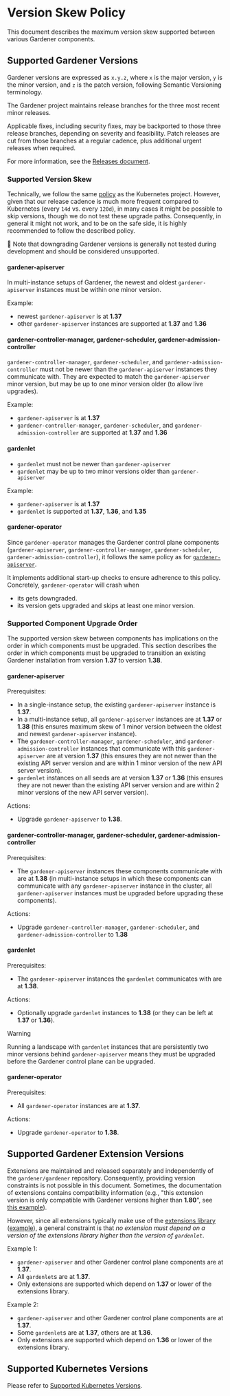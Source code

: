 # Version Skew Policy

This document describes the maximum version skew supported between various Gardener components.

## Supported Gardener Versions

Gardener versions are expressed as `x.y.z`, where `x` is the major version, `y` is the minor version, and `z` is the patch version, following Semantic Versioning terminology.

The Gardener project maintains release branches for the three most recent minor releases.

Applicable fixes, including security fixes, may be backported to those three release branches, depending on severity and feasibility.
Patch releases are cut from those branches at a regular cadence, plus additional urgent releases when required.

For more information, see the [Releases document](../development/process.md#releases).

### Supported Version Skew

Technically, we follow the same [policy](https://kubernetes.io/releases/version-skew-policy/) as the Kubernetes project.
However, given that our release cadence is much more frequent compared to Kubernetes (every `14d` vs. every `120d`), in many cases it might be possible to skip versions, though we do not test these upgrade paths.
Consequently, in general it might not work, and to be on the safe side, it is highly recommended to follow the described policy.

🚨 Note that downgrading Gardener versions is generally not tested during development and should be considered unsupported.

#### gardener-apiserver

In multi-instance setups of Gardener, the newest and oldest `gardener-apiserver` instances must be within one minor version.

Example:

- newest `gardener-apiserver` is at **1.37**
- other `gardener-apiserver` instances are supported at **1.37** and **1.36**

#### gardener-controller-manager, gardener-scheduler, gardener-admission-controller

`gardener-controller-manager`, `gardener-scheduler`, and `gardener-admission-controller` must not be newer than the `gardener-apiserver` instances they communicate with.
They are expected to match the `gardener-apiserver` minor version, but may be up to one minor version older (to allow live upgrades).

Example:

- `gardener-apiserver` is at **1.37**
- `gardener-controller-manager`, `gardener-scheduler`, and `gardener-admission-controller` are supported at **1.37** and **1.36**

#### gardenlet

- `gardenlet` must not be newer than `gardener-apiserver`
- `gardenlet` may be up to two minor versions older than `gardener-apiserver`

Example:

- `gardener-apiserver` is at **1.37**
- `gardenlet` is supported at **1.37**, **1.36**, and **1.35**

#### gardener-operator

Since `gardener-operator` manages the Gardener control plane components (`gardener-apiserver`, `gardener-controller-manager`, `gardener-scheduler`, `gardener-admission-controller`), it follows the same policy as for [`gardener-apiserver`](#gardener-apiserver).

It implements additional start-up checks to ensure adherence to this policy.
Concretely, `gardener-operator` will crash when

- its gets downgraded.
- its version gets upgraded and skips at least one minor version.

### Supported Component Upgrade Order

The supported version skew between components has implications on the order in which components must be upgraded.
This section describes the order in which components must be upgraded to transition an existing Gardener installation from version **1.37** to version **1.38**.

#### gardener-apiserver

Prerequisites:

- In a single-instance setup, the existing `gardener-apiserver` instance is **1.37**.
- In a multi-instance setup, all `gardener-apiserver` instances are at **1.37** or **1.38** (this ensures maximum skew of 1 minor version between the oldest and newest `gardener-apiserver` instance).
- The `gardener-controller-manager`, `gardener-scheduler`, and `gardener-admission-controller` instances that communicate with this `gardener-apiserver` are at version **1.37** (this ensures they are not newer than the existing API server version and are within 1 minor version of the new API server version).
- `gardenlet` instances on all seeds are at version **1.37** or **1.36** (this ensures they are not newer than the existing API server version and are within 2 minor versions of the new API server version).

Actions:

- Upgrade `gardener-apiserver` to **1.38**.

#### gardener-controller-manager, gardener-scheduler, gardener-admission-controller

Prerequisites:

- The `gardener-apiserver` instances these components communicate with are at **1.38** (in multi-instance setups in which these components can communicate with any `gardener-apiserver` instance in the cluster, all `gardener-apiserver` instances must be upgraded before upgrading these components).

Actions:

- Upgrade `gardener-controller-manager`, `gardener-scheduler`, and `gardener-admission-controller` to **1.38**

#### gardenlet

Prerequisites:

- The `gardener-apiserver` instances the `gardenlet` communicates with are at **1.38**.

Actions:

- Optionally upgrade `gardenlet` instances to **1.38** (or they can be left at **1.37** or **1.36**).

> [!WARNING]
> Running a landscape with `gardenlet` instances that are persistently two minor versions behind `gardener-apiserver` means they must be upgraded before the Gardener control plane can be upgraded.

#### gardener-operator

Prerequisites:

- All `gardener-operator` instances are at **1.37**.

Actions:

- Upgrade `gardener-operator` to **1.38**.

## Supported Gardener Extension Versions

Extensions are maintained and released separately and independently of the `gardener/gardener` repository.
Consequently, providing version constraints is not possible in this document.
Sometimes, the documentation of extensions contains compatibility information (e.g., "this extension version is only compatible with Gardener versions higher than **1.80**", see [this example](https://github.com/gardener/gardener-extension-provider-aws#compatibility)).

However, since all extensions typically make use of the [extensions library](../../extensions) ([example](https://github.com/gardener/gardener-extension-provider-aws/blob/cb96b60c970c2e20615dffb3018dc0571cab764d/go.mod#L12)), a general constraint is that _no extension must depend on a version of the extensions library higher than the version of `gardenlet`_.

Example 1:

- `gardener-apiserver` and other Gardener control plane components are at **1.37**.
- All `gardenlet`s are at **1.37**.
- Only extensions are supported which depend on **1.37** or lower of the extensions library.

Example 2:

- `gardener-apiserver` and other Gardener control plane components are at **1.37**.
- Some `gardenlet`s are at **1.37**, others are at **1.36**.
- Only extensions are supported which depend on **1.36** or lower of the extensions library.

## Supported Kubernetes Versions

Please refer to [Supported Kubernetes Versions](../usage/shoot-operations/supported_k8s_versions.md).
